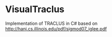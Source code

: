 # VisualTraclus

Implementation of TRACLUS in C# based on http://hanj.cs.illinois.edu/pdf/sigmod07_jglee.pdf
